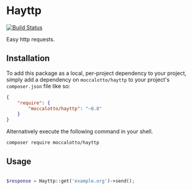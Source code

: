 # Hayttp

[![Build Status](https://travis-ci.org/moccalotto/hayttp.svg)](https://travis-ci.org/moccalotto/hayttp)

Easy http requests.

## Installation

To add this package as a local, per-project dependency to your project, simply add a dependency on
 `moccalotto/hayttp` to your project's `composer.json` file like so:

```json
{
    "require": {
        "moccalotto/hayttp": "~0.8"
    }
}
```

Alternatively execute the following command in your shell.

```bash
composer require moccalotto/hayttp
```

## Usage

```php

$response = Hayttp::get('example.org')->send();

```
